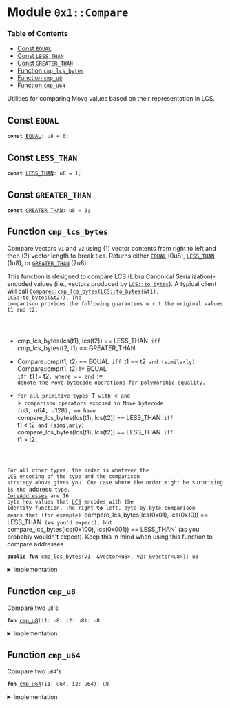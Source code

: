 
<a name="0x1_Compare"></a>

# Module `0x1::Compare`

### Table of Contents

-  [Const `EQUAL`](#0x1_Compare_EQUAL)
-  [Const `LESS_THAN`](#0x1_Compare_LESS_THAN)
-  [Const `GREATER_THAN`](#0x1_Compare_GREATER_THAN)
-  [Function `cmp_lcs_bytes`](#0x1_Compare_cmp_lcs_bytes)
-  [Function `cmp_u8`](#0x1_Compare_cmp_u8)
-  [Function `cmp_u64`](#0x1_Compare_cmp_u64)

Utilities for comparing Move values based on their representation in LCS.


<a name="0x1_Compare_EQUAL"></a>

## Const `EQUAL`



<pre><code><b>const</b> <a href="#0x1_Compare_EQUAL">EQUAL</a>: u8 = 0;
</code></pre>



<a name="0x1_Compare_LESS_THAN"></a>

## Const `LESS_THAN`



<pre><code><b>const</b> <a href="#0x1_Compare_LESS_THAN">LESS_THAN</a>: u8 = 1;
</code></pre>



<a name="0x1_Compare_GREATER_THAN"></a>

## Const `GREATER_THAN`



<pre><code><b>const</b> <a href="#0x1_Compare_GREATER_THAN">GREATER_THAN</a>: u8 = 2;
</code></pre>



<a name="0x1_Compare_cmp_lcs_bytes"></a>

## Function `cmp_lcs_bytes`

Compare vectors <code>v1</code> and <code>v2</code> using (1) vector contents from right to left and then
(2) vector length to break ties.
Returns either <code><a href="#0x1_Compare_EQUAL">EQUAL</a></code> (0u8), <code><a href="#0x1_Compare_LESS_THAN">LESS_THAN</a></code> (1u8), or <code><a href="#0x1_Compare_GREATER_THAN">GREATER_THAN</a></code> (2u8).

This function is designed to compare LCS (Libra Canonical Serialization)-encoded values
(i.e., vectors produced by <code><a href="LCS.md#0x1_LCS_to_bytes">LCS::to_bytes</a></code>). A typical client will call
<code><a href="#0x1_Compare_cmp_lcs_bytes">Compare::cmp_lcs_bytes</a>(<a href="LCS.md#0x1_LCS_to_bytes">LCS::to_bytes</a>(&t1), <a href="LCS.md#0x1_LCS_to_bytes">LCS::to_bytes</a>(&t2)). The comparison provides the
following guarantees w.r.t the original values t1 and t2:
- </code>cmp_lcs_bytes(lcs(t1), lcs(t2)) == LESS_THAN<code> iff </code>cmp_lcs_bytes(t2, t1) == GREATER_THAN<code>
- </code>Compare::cmp<T>(t1, t2) == EQUAL<code> iff </code>t1 == t2<code> and (similarly)
</code>Compare::cmp<T>(t1, t2) != EQUAL<code> iff </code>t1 != t2<code>, where </code>==<code> and </code>!=<code> denote the Move
bytecode operations for polymorphic equality.
- for all primitive types </code>T<code> with </code><<code> and </code>><code> comparison operators exposed in Move bytecode
(</code>u8<code>, </code>u64<code>, </code>u128<code>), we have
</code>compare_lcs_bytes(lcs(t1), lcs(t2)) == LESS_THAN<code> iff </code>t1 < t2<code> and (similarly)
</code>compare_lcs_bytes(lcs(t1), lcs(t2)) == LESS_THAN<code> iff </code>t1 > t2<code>.

For all other types, the order is whatever the <a href="LCS.md#0x1_LCS">LCS</a> encoding of the type and the comparison
strategy above gives you. One case where the order might be surprising is the </code>address<code>
type.
<a href="CoreAddresses.md#0x1_CoreAddresses">CoreAddresses</a> are 16 byte hex values that <a href="LCS.md#0x1_LCS">LCS</a> encodes with the identity function. The right
<b>to</b> left, byte-by-byte comparison means that (for example)
</code>compare_lcs_bytes(lcs(0x01), lcs(0x10)) == LESS_THAN<code> (<b>as</b> you'd expect), but
</code>compare_lcs_bytes(lcs(0x100), lcs(0x001)) == LESS_THAN` (as you probably wouldn't expect).
Keep this in mind when using this function to compare addresses.


<pre><code><b>public</b> <b>fun</b> <a href="#0x1_Compare_cmp_lcs_bytes">cmp_lcs_bytes</a>(v1: &vector&lt;u8&gt;, v2: &vector&lt;u8&gt;): u8
</code></pre>



<details>
<summary>Implementation</summary>


<pre><code><b>public</b> <b>fun</b> <a href="#0x1_Compare_cmp_lcs_bytes">cmp_lcs_bytes</a>(v1: &vector&lt;u8&gt;, v2: &vector&lt;u8&gt;): u8 {
    <b>let</b> i1 = <a href="Vector.md#0x1_Vector_length">Vector::length</a>(v1);
    <b>let</b> i2 = <a href="Vector.md#0x1_Vector_length">Vector::length</a>(v2);
    <b>let</b> len_cmp = <a href="#0x1_Compare_cmp_u64">cmp_u64</a>(i1, i2);

    // <a href="LCS.md#0x1_LCS">LCS</a> uses little endian encoding for all integer types, so we choose <b>to</b> compare from left
    // <b>to</b> right. Going right <b>to</b> left would make the behavior of <a href="#0x1_Compare">Compare</a>.cmp diverge from the
    // bytecode operators &lt; and &gt; on integer values (which would be confusing).
    <b>while</b> (i1 &gt; 0 && i2 &gt; 0) {
        i1 = i1 - 1;
        i2 = i2 - 1;
        <b>let</b> elem_cmp = <a href="#0x1_Compare_cmp_u8">cmp_u8</a>(*<a href="Vector.md#0x1_Vector_borrow">Vector::borrow</a>(v1, i1), *<a href="Vector.md#0x1_Vector_borrow">Vector::borrow</a>(v2, i2));
        <b>if</b> (elem_cmp != 0) <b>return</b> elem_cmp
        // <b>else</b>, compare next element
    };
    // all compared elements equal; <b>use</b> length comparion <b>to</b> <b>break</b> the tie
    len_cmp
}
</code></pre>



</details>

<a name="0x1_Compare_cmp_u8"></a>

## Function `cmp_u8`

Compare two <code>u8</code>'s


<pre><code><b>fun</b> <a href="#0x1_Compare_cmp_u8">cmp_u8</a>(i1: u8, i2: u8): u8
</code></pre>



<details>
<summary>Implementation</summary>


<pre><code><b>fun</b> <a href="#0x1_Compare_cmp_u8">cmp_u8</a>(i1: u8, i2: u8): u8 {
    <b>if</b> (i1 == i2) <a href="#0x1_Compare_EQUAL">EQUAL</a>
    <b>else</b> <b>if</b> (i1 &lt; i2) <a href="#0x1_Compare_LESS_THAN">LESS_THAN</a>
    <b>else</b> <a href="#0x1_Compare_GREATER_THAN">GREATER_THAN</a>
}
</code></pre>



</details>

<a name="0x1_Compare_cmp_u64"></a>

## Function `cmp_u64`

Compare two <code>u64</code>'s


<pre><code><b>fun</b> <a href="#0x1_Compare_cmp_u64">cmp_u64</a>(i1: u64, i2: u64): u8
</code></pre>



<details>
<summary>Implementation</summary>


<pre><code><b>fun</b> <a href="#0x1_Compare_cmp_u64">cmp_u64</a>(i1: u64, i2: u64): u8 {
    <b>if</b> (i1 == i2) <a href="#0x1_Compare_EQUAL">EQUAL</a>
    <b>else</b> <b>if</b> (i1 &lt; i2) <a href="#0x1_Compare_LESS_THAN">LESS_THAN</a>
    <b>else</b> <a href="#0x1_Compare_GREATER_THAN">GREATER_THAN</a>
}
</code></pre>



</details>
